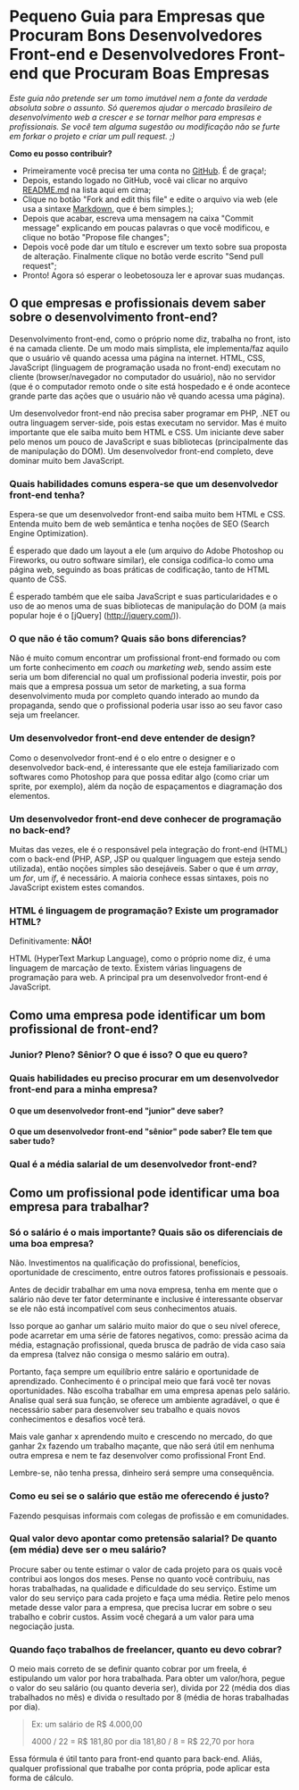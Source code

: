 # Pequeno Guia para Empresas que Procuram Bons Desenvolvedores Front-end e Desenvolvedores Front-end que Procuram Boas Empresas


*Este guia não pretende ser um tomo imutável nem a fonte da verdade absoluta sobre o assunto. Só queremos ajudar o mercado brasileiro de desenvolvimento web a crescer e se tornar melhor para empresas e profissionais. Se você tem alguma sugestão ou modificação não se furte em forkar o projeto e criar um pull request. ;)*

**Como eu posso contribuir?**

* Primeiramente você precisa ter uma conta no [GitHub](http://github.com). É de graça!;
* Depois, estando logado no GitHub, você vai clicar no arquivo [README.md](https://github.com/leobetosouza/bons-front-enders/blob/master/README.md) na lista aqui em cima;
* Clique no botão "Fork and edit this file" e edite o arquivo via web (ele usa a sintaxe [Markdown](http://daringfireball.net/projects/markdown/syntax), que é bem simples.);
* Depois que acabar, escreva uma mensagem na caixa "Commit message" explicando em poucas palavras o que você modificou, e clique no botão "Propose file changes";
* Depois você pode dar um título e escrever um texto sobre sua proposta de alteração. Finalmente clique no botão verde escrito "Send pull request";
* Pronto! Agora só esperar o leobetosouza ler e aprovar suas mudanças.


## O que empresas e profissionais devem saber sobre o desenvolvimento front-end?
Desenvolvimento front-end, como o próprio nome diz, trabalha no front, isto é na camada cliente. De um modo mais simplista, ele implementa/faz aquilo que o usuário vê quando acessa uma página na internet. HTML, CSS, JavaScript (linguagem de programação usada no front-end) executam no cliente (browser/navegador no computador do usuário), não no servidor (que é o computador remoto onde o site está hospedado e é onde acontece grande parte das ações que o usuário não vê quando acessa uma página).

Um desenvolvedor front-end não precisa saber programar em PHP, .NET ou outra linguagem server-side, pois estas executam no servidor. Mas é muito importante que ele saiba muito bem HTML e CSS. Um iniciante deve saber pelo menos um pouco de JavaScript e suas bibliotecas (principalmente das de manipulação do DOM). Um desenvolvedor front-end completo, deve dominar muito bem JavaScript.

### Quais habilidades comuns espera-se que um desenvolvedor front-end tenha?
Espera-se que um desenvolvedor front-end saiba muito bem HTML e CSS. Entenda muito bem de web semântica e tenha noções de SEO (Search Engine Optimization).

É esperado que dado um layout a ele (um arquivo do Adobe Photoshop ou Fireworks, ou outro software similar), ele consiga codifica-lo como uma página web, seguindo as boas práticas de codificação, tanto de HTML quanto de CSS.

É esperado também que ele saiba JavaScript e suas particularidades e o uso de ao menos uma de suas bibliotecas de manipulação do DOM (a mais popular hoje é o [jQuery] (http://jquery.com/)).

### O que não é tão comum? Quais são bons diferencias?
Não é muito comum encontrar um profissional front-end formado ou com um forte conhecimento em *coach* ou *marketing web*, sendo assim este seria um bom diferencial no qual um profissional poderia investir, pois por mais que a empresa possua um setor de marketing, a sua forma desenvolvimento muda por completo quando interado ao mundo da propaganda, sendo que o profissional poderia usar isso ao seu favor caso seja um freelancer.

### Um desenvolvedor front-end deve entender de design?
Como o desenvolvedor front-end é o elo entre o designer e o desenvolvedor back-end, é interessante que ele esteja familiarizado com softwares como Photoshop para que possa editar algo (como criar um sprite, por exemplo), além da noção de espaçamentos e diagramação dos elementos.

### Um desenvolvedor front-end deve conhecer de programação no back-end?
Muitas das vezes, ele é o responsável pela integração do front-end (HTML) com o back-end (PHP, ASP, JSP ou qualquer linguagem que esteja sendo utilizada), então noções simples são desejáveis. Saber o que é um *array*, um *for*, um *if*, é necessário. A maioria conhece essas sintaxes, pois no JavaScript existem estes comandos.

### HTML é linguagem de programação? Existe um programador HTML?

Definitivamente: **NÃO!**

HTML (HyperText Markup Language), como o próprio nome diz, é uma linguagem de marcação de texto. Existem várias linguagens de programação para web. A principal pra um desenvolvedor front-end é JavaScript.

## Como uma empresa pode identificar um bom profissional de front-end?

### Junior? Pleno? Sênior? O que é isso? O que eu quero?

### Quais habilidades eu preciso procurar em um desenvolvedor front-end para a minha empresa?

#### O que um desenvolvedor front-end "junior" deve saber?

#### O que um desenvolvedor front-end "sênior" pode saber? Ele tem que saber tudo?

### Qual é a média salarial de um desenvolvedor front-end?

## Como um profissional pode identificar uma boa empresa para trabalhar?

### Só o salário é o mais importante? Quais são os diferenciais de uma boa empresa?
Não. Investimentos na qualificação do profissional, benefícios, oportunidade de crescimento, entre outros fatores profissionais e pessoais.

Antes de decidir trabalhar em uma nova empresa, tenha em mente que o salário não deve ter fator determinante e inclusive é interessante observar se ele não está incompatível com seus conhecimentos atuais.

Isso porque ao ganhar um salário muito maior do que o seu nível oferece, pode acarretar em uma série de fatores negativos, como: pressão acima da média, estagnação profissional, queda brusca de padrão de vida caso saia da empresa (talvez não consiga o mesmo salário em outra).

Portanto, faça sempre um equilíbrio entre salário e oportunidade de aprendizado. Conhecimento é o principal meio que fará você ter novas oportunidades. Não escolha trabalhar em uma empresa apenas pelo salário. Analise qual será sua função, se oferece um ambiente agradável, o que é necessário saber para desenvolver seu trabalho e quais novos conhecimentos e desafios você terá.

Mais vale ganhar x aprendendo muito e crescendo no mercado, do que ganhar 2x fazendo um trabalho maçante, que não será útil em nenhuma outra empresa e nem te faz desenvolver como profissional Front End.

Lembre-se, não tenha pressa, dinheiro  será sempre uma consequência. 

### Como eu sei se o salário que estão me oferecendo é justo?
Fazendo pesquisas informais com colegas de profissão e em comunidades.

### Qual valor devo apontar como pretensão salarial? De quanto (em média) deve ser o meu salário?
Procure saber ou tente estimar o valor de cada projeto para os quais você contribui aos longos dos meses. Pense no quanto você contribuiu, nas horas trabalhadas, na qualidade e dificuldade do seu serviço. Estime um valor do seu serviço para cada projeto e faça uma média. Retire pelo menos metade desse valor para a empresa, que precisa lucrar em sobre o seu trabalho e cobrir custos. Assim você chegará a um valor para uma negociação justa.


### Quando faço trabalhos de freelancer, quanto eu devo cobrar?
O meio mais correto de se definir quanto cobrar por um freela, é estipulando um valor por hora trabalhada.
Para obter um valor/hora, pegue o valor do seu salário (ou quanto deveria ser), divida por 22 (média dos dias trabalhados no mês) e divida o resultado por 8 (média de horas trabalhadas por dia).

>Ex: um salário de R$ 4.000,00
>
>4000 / 22 = R$ 181,80 por dia
>181,80 / 8 = R$ 22,70 por hora

Essa fórmula é útil tanto para front-end quanto para back-end. Aliás, qualquer profissional que trabalhe por conta própria, pode aplicar esta forma de cálculo.

